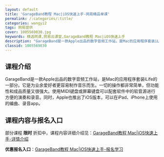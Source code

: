 ```yaml
---
layout: default
title: 'GarageBand教程 Mac|iOS快速上手-网易精品单课'
permalink: /:categories/:title/
categories: wangyi2
tags: 网易提供
cover: 1005569030.jpg
keywords: 精选网课,网易云课堂,GarageBand教程 Mac|iOS快速上手
description: "GarageBand是一款Apple出品的数字音频工作站，是Mac的应用程序套装iLife的一部分。它是为业余爱好者更容易制作音乐而生。一切的操作都非常简单，但功能性和成品质量又很强大。使用"
classid: 1005569030
---
```


## 课程介绍

GarageBand是一款Apple出品的数字音频工作站，是Mac的应用程序套装iLife的一部分。它是为业余爱好者更容易制作音乐而生。一切的操作都非常简单，但功能性和成品质量又很强大。使用MIDI键盘或屏幕键盘可以配套软件中的软音源进行方便的演奏和录音。同时，Apple也推出了iOS版本，可以在iPad、iPhone上使用的编曲、录音app。

## 课程内容与报名入口

部分课程 **限时** 折扣中，课程内容详细介绍见：[GarageBand教程 Mac|iOS快速上手-详情介绍](https://study.163.com/course/introduction/1005569030.htm?share=1&shareId=1025206652&utm_campaign=share&utm_medium=iphoneShare&utm_source=&utm_u=1025206652)

**优惠报名入口**：[GarageBand教程 Mac|iOS快速上手-报名学习](https://study.163.com/course/introduction/1005569030.htm?share=1&shareId=1025206652&utm_campaign=share&utm_medium=iphoneShare&utm_source=&utm_u=1025206652)

